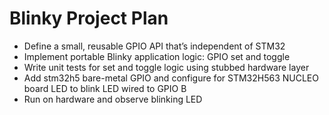 # Blinky Project Plan

- Define a small, reusable GPIO API that’s independent of STM32
- Implement portable Blinky application logic: GPIO set and toggle
- Write unit tests for set and toggle logic using stubbed hardware layer
- Add stm32h5 bare-metal GPIO and configure for STM32H563 NUCLEO board LED to blink LED wired to GPIO B
- Run on hardware and observe blinking LED